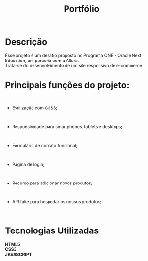 <h1 align="center"> Portfólio</h1>
<br>

# Descrição

Esse projeto é um desafio proposto no Programa ONE - Oracle Next Education, em parceria com a Allura.
<br>
Trata-se do desenvolvimento de um site responsivo de e-commerce.

# Principais funções do projeto:

<br>

- Estilização com CSS3;
  
<br>

- Responsividade para smartphones, tablets e desktops;
  
<br>

- Formulário de contato funcional;

<br>

- Página de login;

<br>

- Recurso para adicionar novos produtos;

<br>

- API fake para hospedar os nossos produtos;

  <br>

# Tecnologias Utilizadas

**HTML5**
<br>
**CSS3**
<br>
**JAVASCRIPT**
<br>


